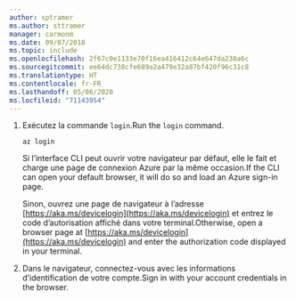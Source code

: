 ```yaml
---
author: sptramer
ms.author: sttramer
manager: carmonm
ms.date: 09/07/2018
ms.topic: include
ms.openlocfilehash: 2f67c0e1133e70f16ea416412c64e647da238a6c
ms.sourcegitcommit: ee64dc738cfe689a2a479e32a87bf420f96c31c8
ms.translationtype: HT
ms.contentlocale: fr-FR
ms.lasthandoff: 05/06/2020
ms.locfileid: "71143954"
---
```

1. <span data-ttu-id="f3a61-101">Exécutez la commande `login`.</span><span class="sxs-lookup"><span data-stu-id="f3a61-101">Run the `login` command.</span></span>

    ```azurecli-interactive
    az login
    ```

    <span data-ttu-id="f3a61-102">Si l’interface CLI peut ouvrir votre navigateur par défaut, elle le fait et charge une page de connexion Azure par la même occasion.</span><span class="sxs-lookup"><span data-stu-id="f3a61-102">If the CLI can open your default browser, it will do so and load an Azure sign-in page.</span></span>

    <span data-ttu-id="f3a61-103">Sinon, ouvrez une page de navigateur à l’adresse [https://aka.ms/devicelogin](https://aka.ms/devicelogin) et entrez le code d’autorisation affiché dans votre terminal.</span><span class="sxs-lookup"><span data-stu-id="f3a61-103">Otherwise, open a browser page at [https://aka.ms/devicelogin](https://aka.ms/devicelogin) and enter the  authorization code displayed in your terminal.</span></span>

2. <span data-ttu-id="f3a61-104">Dans le navigateur, connectez-vous avec les informations d’identification de votre compte.</span><span class="sxs-lookup"><span data-stu-id="f3a61-104">Sign in with your account credentials in the browser.</span></span>
